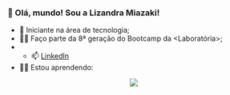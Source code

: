 ### 👋 Olá, mundo! Sou a Lizandra Miazaki!

- 🌱 Iniciante na área de tecnologia; 
- 👩‍🎓 Faço parte da 8ª geração do Bootcamp da <Laboratória>;
- - 📫 <a href="https://www.linkedin.com/in/lizandramiazaki/" target="_blank">LinkedIn</a>
- 🐱‍💻 Estou aprendendo:

<p align="center">
  <a href="https://skillicons.dev">
    <img src="https://skillicons.dev/icons?i=html,css,figma,js,vscode,git,github" />
  </a>
</p>
